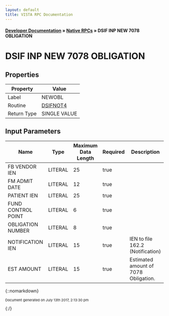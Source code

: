 ```yaml
---
layout: default
title: VISTA RPC Documentation
---
```


#### [Developer Documentation](../index) &#187; [Native RPCs](TableOfContents) &#187; DSIF INP NEW 7078 OBLIGATION<br/>
# DSIF INP NEW 7078 OBLIGATION



## Properties

Property | Value
--- | ---
Label | NEWOBL
Routine | [DSIFNOT4](http://code.osehra.org/dox/Routine_DSIFNOT4_source.html)
Return Type | SINGLE VALUE


## Input Parameters

Name | Type | Maximum Data Length | Required | Description
--- | --- | --- | --- | ---
FB VENDOR IEN | LITERAL | 25 | true | 
FM ADMIT DATE | LITERAL | 12 | true | 
PATIENT IEN | LITERAL | 25 | true | 
FUND CONTROL POINT | LITERAL | 6 | true | 
OBLIGATION NUMBER | LITERAL | 8 | true | 
NOTIFICATION IEN | LITERAL | 15 | true | IEN to file 162.2 (Notification)
EST AMOUNT | LITERAL | 15 | true | Estimated amount of 7078 Obligation.



{::nomarkdown} <br/><p style="font-size: 11px">Document generated on July 13th 2017, 2:13:30 pm</p>{:/}